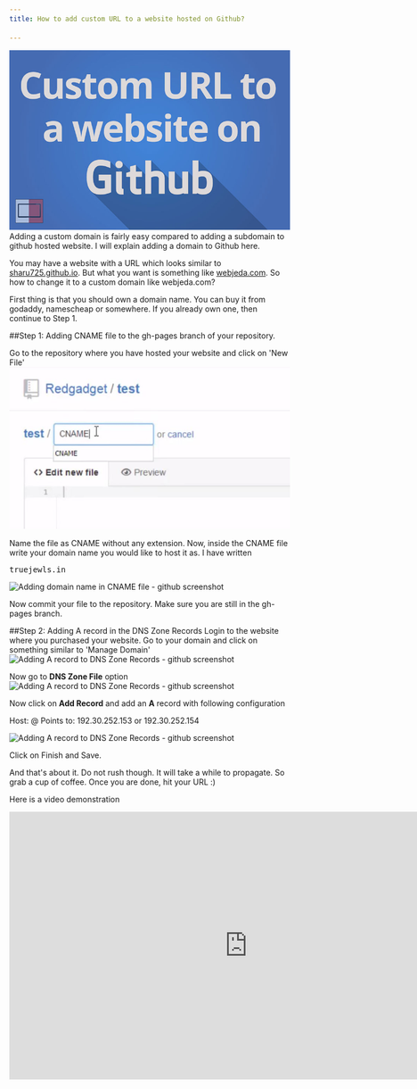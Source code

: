 ```yaml
---
title: How to add custom URL to a website hosted on Github?

---
```

![Configure custom domain to github website screenshot](/images/custom-domain-to-github.jpg "ok")
Adding a custom domain is fairly easy compared to adding a subdomain to github hosted website. I will explain adding a domain to Github here.

You may have a website with a URL which looks similar to [sharu725.github.io](http://sharu725.github.io). But what you want is something like [webjeda.com](http://webjeda.com). So how to change it to a custom domain like webjeda.com?

First thing is that you should own a domain name. You can buy it from godaddy, namescheap or somewhere. If you already own one, then continue to Step 1.


##Step 1: Adding CNAME file to the gh-pages branch of your repository.

Go to the repository where you have hosted your website and click on 'New File'
![Adding a CNAME file to github screenshot](/images/adding-CNAME-file-to-github-repository.jpg)

Name the file as CNAME without any extension. Now, inside the CNAME file write your domain name you would like to host it as. I have written <pre>truejewls.in</pre>
![Adding domain name in CNAME file - github screenshot](/images/adding-domain-name-in-CNAME-file-github.jpeg)

Now commit your file to the repository. Make sure you are still in the gh-pages branch.


##Step 2: Adding A record in the DNS Zone Records
Login to the website where you purchased your website. Go to your domain and click on something similar to 'Manage Domain'
![Adding A record to DNS Zone Records - github screenshot](/images/Adding-A-record-to-DNS-github.jpeg)

Now go to **DNS Zone File** option
![Adding A record to DNS Zone Records - github screenshot](/images/Adding-A-record-to-DNS-github-2.jpeg)

Now click on **Add Record** and add an **A** record with following configuration

Host: @
Points to: 192.30.252.153 or 192.30.252.154

![Adding A record to DNS Zone Records - github screenshot](/images/Adding-A-record-to-DNS-github-3.jpeg)

Click on Finish and Save.

And that's about it. Do not rush though. It will take a while to propagate. So grab a cup of coffee. Once you are done, hit your URL :)



Here is a video demonstration
<iframe width="854" height="480" src="https://www.youtube.com/embed/hUChaN-VRIc?rel=0" frameborder="0" allowfullscreen></iframe>